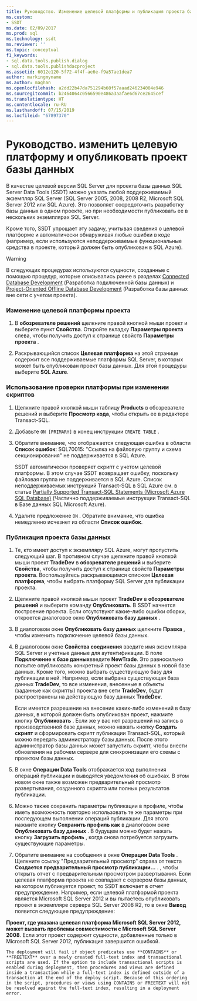 ```yaml
---
title: Руководство. Изменение целевой платформы и публикация проекта базы данных | Документация Майкрософт
ms.custom:
- SSDT
ms.date: 02/09/2017
ms.prod: sql
ms.technology: ssdt
ms.reviewer: ''
ms.topic: conceptual
f1_keywords:
- sql.data.tools.publish.dialog
- sql.data.tools.publishdacproject
ms.assetid: 6012e120-5f72-4f4f-ae6e-f9a57ae1dea7
author: markingmyname
ms.author: maghan
ms.openlocfilehash: a2dd22b47da751294b60f57aaad246234004e946
ms.sourcegitcommit: b2464064c0566590e486a3aafae6d67ce2645cef
ms.translationtype: HT
ms.contentlocale: ru-RU
ms.lasthandoff: 07/15/2019
ms.locfileid: "67897370"
---
```

# <a name="how-to-change-target-platform-and-publish-a-database-project"></a>Руководство. изменить целевую платформу и опубликовать проект базы данных
В качестве целевой версии SQL Server для проекта базы данных SQL Server Data Tools (SSDT) можно указать любой поддерживаемый экземпляр SQL Server (SQL Server 2005, 2008, 2008 R2, Microsoft SQL Server 2012 или SQL Azure). Это позволяет сосредоточить разработку базы данных в одном проекте, но при необходимости публиковать ее в нескольких экземплярах SQL Server.  
  
Кроме того, SSDT упрощает эту задачу, учитывая сведения о целевой платформе и автоматически обнаруживая любые ошибки в коде (например, если используются неподдерживаемые функциональные средства в проекте, который должен быть опубликован в SQL Azure).  
  
> [!WARNING]  
> В следующих процедурах используются сущности, созданные с помощью процедур, которые описывались ранее в разделах [Connected Database Development](../ssdt/connected-database-development.md) (Разработка подключенной базы данных) и [Project-Oriented Offline Database Development](../ssdt/project-oriented-offline-database-development.md) (Разработка базы данных вне сети с учетом проекта).  
  
### <a name="to-change-a-projects-target-platform"></a>Изменение целевой платформы проекта  
  
1.  В **обозревателе решений** щелкните правой кнопкой мыши проект и выберите пункт **Свойства**. Откройте вкладку **Параметры проекта** слева, чтобы получить доступ к странице свойств **Параметры проекта** .  
  
2.  Раскрывающийся список **Целевая платформа** на этой странице содержит все поддерживаемые платформы SQL Server, в которых может быть опубликован проект базы данных. Для этой процедуры выберите **SQL Azure**.  
  
### <a name="to-use-platform-validation-when-editing-scripts"></a>Использование проверки платформы при изменении скриптов  
  
1.  Щелкните правой кнопкой мыши таблицу **Products** в обозревателе решений и выберите **Просмотр кода**, чтобы открыть ее в редакторе Transact\-SQL.  
  
2.  Добавьте `ON [PRIMARY]` в конец инструкции `CREATE TABLE` .  
  
3.  Обратите внимание, что отображается следующая ошибка в области **Список ошибок**:  SQL70015: "Ссылка на файловую группу и схема секционирования" не поддерживается в SQL Azure.  
  
    SSDT автоматически проверяет скрипт с учетом целевой платформы. В этом случае SSDT возвращает ошибку, поскольку файловая группа не поддерживается в SQL Azure. Список неподдерживаемых инструкций Transact\-SQL в SQL Azure см. в статье [Partially Supported Transact-SQL Statements (Microsoft Azure SQL Database)](https://msdn.microsoft.com/library/ee336267.aspx) (Частично поддерживаемые инструкции Transact-SQL в Базе данных SQL Microsoft Azure).  
  
4.  Удалите предложение `ON` . Обратите внимание, что ошибка немедленно исчезнет из области **Список ошибок**.  
  
### <a name="to-publish-a-database-project"></a>Публикация проекта базы данных  
  
1.  Те, кто имеет доступ к экземпляру SQL Azure, могут пропустить следующий шаг. В противном случае щелкните правой кнопкой мыши проект **TradeDev** в **обозревателе решений** и выберите **Свойства**, чтобы получить доступ к странице свойств **Параметры проекта**. Воспользуйтесь раскрывающимся списком **Целевая платформа**, чтобы выбрать платформу SQL Server для публикации проекта.  
  
2.  Щелкните правой кнопкой мыши проект **TradeDev** в **обозревателе решений** и выберите команду **Опубликовать**. В SSDT начнется построение проекта. Если отсутствуют какие-либо ошибки сборки, откроется диалоговое окно **Опубликовать базу данных** .  
  
3.  В диалоговом окне **Опубликовать базу данных** щелкните **Правка** , чтобы изменить подключение целевой базы данных.  
  
4.  В диалоговом окне **Свойства соединения** введите имя экземпляра SQL Server и учетные данные для аутентификации. В поле **Подключение к базе данных**введите **NewTrade**. Это равносильно попытке опубликовать конкретный проект базы данных в новой базе данных. Кроме того, можно выбрать существующую базу для публикации в ней. Например, если выбрана существующая база данных **TradeDev**, то все изменения, внесенные в объекты (заданные как скрипты) проекта вне сети **TradeDev**, будут распространены на действующую базу данных **TradeDev**.  
  
    Если имеется разрешение на внесение каких-либо изменений в базу данных, в которой должен быть опубликован проект, нажмите кнопку **Опубликовать** . Если же у вас нет разрешений на запись в производственной базе данных, можно нажать кнопку **Создать скрипт** и сформировать скрипт публикации Transact\-SQL, который можно передать администратору базы данных. После этого администратор базы данных может запустить скрипт, чтобы внести обновления на рабочем сервере для синхронизации его схемы с проектом базы данных.  
  
5.  В окне **Операции Data Tools**  отображается ход выполнения операций публикации и выводятся уведомления об ошибках. В этом новом окне также возможен предварительный просмотр развертывания, созданного скрипта или полных результатов публикации.  
  
6.  Можно также сохранить параметры публикации в профиле, чтобы иметь возможность повторно использовать те же параметры при последующем выполнении операций публикации. Для этого нажмите кнопку **Сохранить профиль как** в диалоговом окне **Опубликовать базу данных** . В будущем можно будет нажать кнопку **Загрузить профиль** , когда снова потребуется загрузить существующие параметры.  
  
7.  Обратите внимание на сообщения в окне **Операции Data Tools** . Щелкните ссылку "Предварительный просмотр" справа от текста **Создается предварительный просмотр публикации...** . , чтобы открыть отчет с предварительным просмотром развертывания. Если целевая платформа проекта не совпадает с сервером базы данных, на котором публикуется проект, то SSDT включает в отчет предупреждение.  Например, если целевой платформой проекта является Microsoft SQL Server 2012 и вы пытаетесь опубликовать проект в экземпляре сервера SQL Server 2008 R2, то в окне **Вывод** появится следующее предупреждение:  
  
**Проект, где указана целевая платформа Microsoft SQL Server 2012, может вызвать проблемы совместимости с Microsoft SQL Server 2008**. Если этот проект содержит сущности, добавленные только в Microsoft SQL Server 2012, публикация завершится ошибкой.  
  
    The deployment will fail if object predicates use **CONTAINS** or **FREETEXT** over a newly created full-text index and transactional scripts are used. If the option to include transactional scripts is enabled during deployment, then procedures and views are defined inside a transaction while a full-text index is defined outside of a transaction at the end of the deploy script. Because of this ordering in the script, procedures or views using CONTAINS or FREETEXT will not be resolved against the full-text index, resulting in a deployment error.  
  
